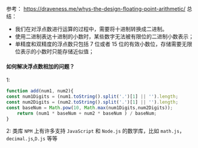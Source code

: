 参考：
https://draveness.me/whys-the-design-floating-point-arithmetic/
总结：

- 我们在对浮点数进行运算的过程中，需要将十进制转换成二进制。
-   使用二进制表达十进制的小数时，某些数字无法被有限位的二进制小数表示；
-   单精度和双精度的浮点数只包括 7 位或者 15 位的有效小数位，存储需要无限位表示的小数时只能存储近似值；

#### 如何解决浮点数相加的问题？
1:
```js
function add(num1, num2){
const num1Digits = (num1.toString().split('.')[1] || '').length;
const num2Digits = (num2.toString().split('.')[1] || '').length;
const baseNum = Math.pow(10, Math.max(num1Digits,num2Digits));
	return (num1 * baseNum + num2 * baseNum ) / baseNum;
}
```

2: 类库
`NPM` 上有许多支持 `JavaScript` 和 `Node.js` 的数学库，比如 `math.js`，`decimal.js`,`D.js` 等等
<!--stackedit_data:
eyJoaXN0b3J5IjpbOTg3NDg5NDQ0LDQ5MTgzNTM0MCwxMDk5MD
M4MTI5XX0=
-->